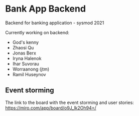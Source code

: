 # Bank App Backend
Backend for banking application - sysmod 2021

Currently working on backend:

- God's kenny
- Zhaosi Qu
- Jonas Berx
- Iryna Halenok
- Ihar Suvorau
- Worraanong (jtm)
- Ramil Huseynov

## Event storming

The link to the board with the event storming and user stories: https://miro.com/app/board/o9J_lk2Oh94=/
